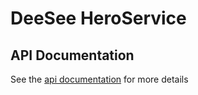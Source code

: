 # DeeSee HeroService

## API Documentation

See the [api documentation](./api/readme.md) for more details
